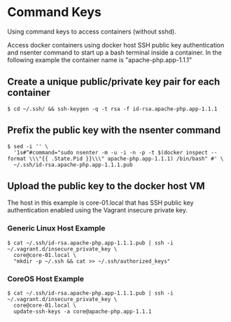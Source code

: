# Command Keys

Using command keys to access containers (without sshd).

Access docker containers using docker host SSH public key authentication and nsenter command to start up a bash terminal inside a container. In the following example the container name is "apache-php.app-1.1.1"

## Create a unique public/private key pair for each container

```
$ cd ~/.ssh/ && ssh-keygen -q -t rsa -f id-rsa.apache-php.app-1.1.1
```

## Prefix the public key with the nsenter command

```
$ sed -i '' \
  '1s#^#command="sudo nsenter -m -u -i -n -p -t $(docker inspect --format \\\"{{ .State.Pid }}\\\" apache-php.app-1.1.1) /bin/bash" #' \
  ~/.ssh/id-rsa.apache-php.app-1.1.1.pub
```

## Upload the public key to the docker host VM

The host in this example is core-01.local that has SSH public key authentication enabled using the Vagrant insecure private key.

### Generic Linux Host Example

```
$ cat ~/.ssh/id-rsa.apache-php.app-1.1.1.pub | ssh -i ~/.vagrant.d/insecure_private_key \
  core@core-01.local \
  "mkdir -p ~/.ssh && cat >> ~/.ssh/authorized_keys"
```

### CoreOS Host Example

```
$ cat ~/.ssh/id-rsa.apache-php.app-1.1.1.pub | ssh -i ~/.vagrant.d/insecure_private_key \
  core@core-01.local \
  update-ssh-keys -a core@apache-php.app-1.1.1
```
